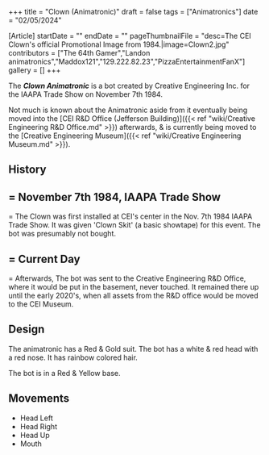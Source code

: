 +++
title = "Clown (Animatronic)"
draft = false
tags = ["Animatronics"]
date = "02/05/2024"

[Article]
startDate = ""
endDate = ""
pageThumbnailFile = "desc=The CEI Clown's official Promotional Image from 1984.|image=Clown2.jpg"
contributors = ["The 64th Gamer","Landon animatronics","Maddox121","129.222.82.23","PizzaEntertainmentFanX"]
gallery = []
+++


The <b><i>Clown Animatronic</b></i> is a bot created by Creative Engineering Inc. for the IAAPA Trade Show on November 7th 1984.

Not much is known about the Animatronic aside from it eventually being moved into the [CEI R&D Office (Jefferson Building)]({{< ref "wiki/Creative Engineering R&D Office.md" >}}) afterwards, & is currently being moved to the [Creative Engineering Museum]({{< ref "wiki/Creative Engineering Museum.md" >}}).

<h2> History </h2>

<h2>= November 7th 1984, IAAPA Trade Show </h2>=
The Clown was first installed at CEI's center in the Nov. 7th 1984 IAAPA Trade Show. It was given 'Clown Skit' (a basic showtape) for this event. The bot was presumably not bought.

<h2>= Current Day </h2>=
Afterwards, The bot was sent to the Creative Engineering R&D Office, where it would be put in the basement, never touched. It remained there up until the early 2020's, when all assets from the R&D office would be moved to the CEI Museum.

<h2> Design </h2>
The animatronic has a Red & Gold suit. The bot has a white & red head with a red nose. It has rainbow colored hair.

The bot is in a Red & Yellow base.

<h2> Movements </h2>

* Head Left
* Head Right
* Head Up
* Mouth


